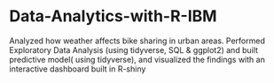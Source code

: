 # Data-Analytics-with-R-IBM

Analyzed how weather affects bike sharing in urban areas. Performed Exploratory Data
Analysis (using tidyverse, SQL & ggplot2) and built predictive model( using tidyverse), and
visualized the findings with an interactive dashboard built in R-shiny
